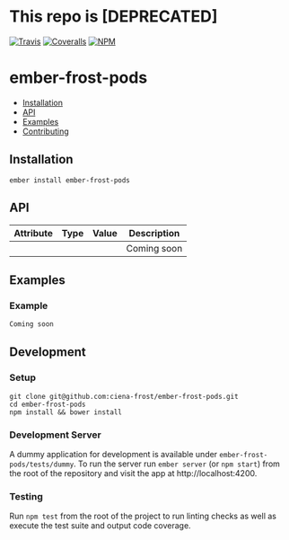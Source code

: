 # This repo is [DEPRECATED]

[ci-img]: https://img.shields.io/travis/ciena-frost/ember-frost-pods.svg "Travis CI Build Status"
[ci-url]: https://travis-ci.org/ciena-frost/ember-frost-pods

[cov-img]: https://img.shields.io/coveralls/ciena-frost/ember-frost-pods.svg "Coveralls Code Coverage"
[cov-url]: https://coveralls.io/github/ciena-frost/ember-frost-pods

[npm-img]: https://img.shields.io/npm/v/ember-frost-pods.svg "NPM Version"
[npm-url]: https://www.npmjs.com/package/ember-frost-pods

[![Travis][ci-img]][ci-url] [![Coveralls][cov-img]][cov-url] [![NPM][npm-img]][npm-url]

# ember-frost-pods

 * [Installation](#Installation)
 * [API](#API)
 * [Examples](#Examples)
 * [Contributing](#Contributing)

## Installation
```
ember install ember-frost-pods
```

## API

| Attribute | Type | Value | Description |
| --------- | ---- | ----- | ----------- |
| ` ` | ` ` | ` ` | Coming soon |

## Examples

### Example
```handlebars
Coming soon
```

## Development
### Setup
```
git clone git@github.com:ciena-frost/ember-frost-pods.git
cd ember-frost-pods
npm install && bower install
```

### Development Server
A dummy application for development is available under `ember-frost-pods/tests/dummy`.
To run the server run `ember server` (or `npm start`) from the root of the repository and
visit the app at http://localhost:4200.

### Testing
Run `npm test` from the root of the project to run linting checks as well as execute the test suite
and output code coverage.
